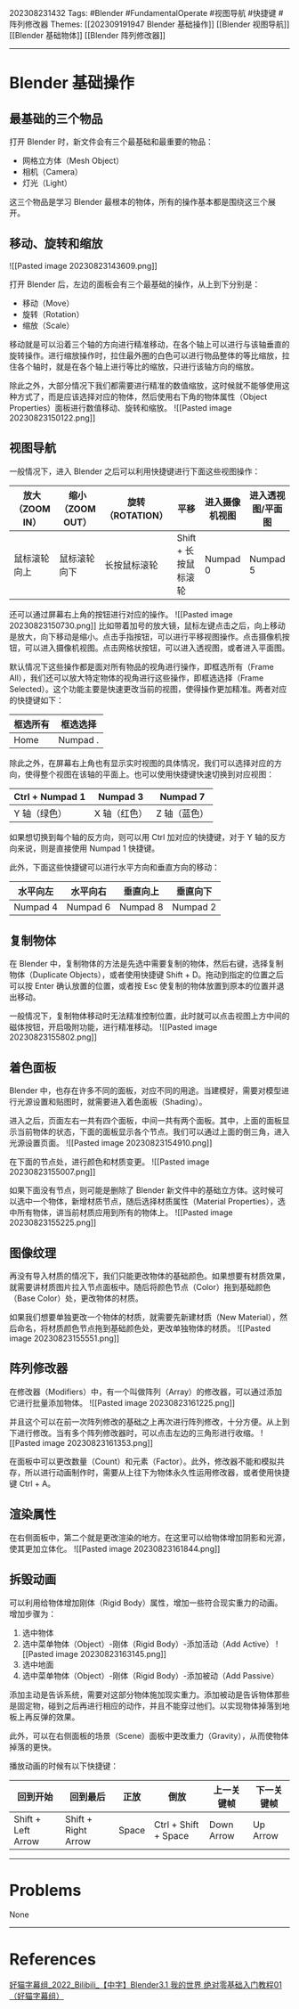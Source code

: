 202308231432
Tags: #Blender #FundamentalOperate #视图导航 #快捷键 #阵列修改器 
Themes: [[202309191947 Blender 基础操作]] [[Blender 视图导航]] [[Blender 基础物体]] [[Blender 阵列修改器]]

--- 
# Blender 基础操作
## 最基础的三个物品
打开 Blender 时，新文件会有三个最基础和最重要的物品：

- 网格立方体（Mesh Object）
- 相机（Camera）
- 灯光（Light）

这三个物品是学习 Blender 最根本的物体，所有的操作基本都是围绕这三个展开。

## 移动、旋转和缩放
![[Pasted image 20230823143609.png]]

打开 Blender 后，左边的面板会有三个最基础的操作，从上到下分别是：

- 移动（Move）
- 旋转（Rotation）
- 缩放（Scale）

移动就是可以沿着三个轴的方向进行精准移动，在各个轴上可以进行与该轴垂直的旋转操作。进行缩放操作时，拉住最外圈的白色可以进行物品整体的等比缩放，拉住各个轴时，就是在各个轴上进行等比的缩放，只进行该轴方向的缩放。

除此之外，大部分情况下我们都需要进行精准的数值缩放，这时候就不能够使用这种方式了，而是应该选择对应的物体，然后使用右下角的物体属性（Object Properties）面板进行数值移动、旋转和缩放。
![[Pasted image 20230823150122.png]]

## 视图导航
一般情况下，进入 Blender 之后可以利用快捷键进行下面这些视图操作：

| 放大（ZOOM IN） | 缩小（ZOOM OUT） | 旋转（ROTATION） | 平移 | 进入摄像机视图 | 进入透视图/平面图 |
| - | - | - | - | - | - |
| 鼠标滚轮向上 | 鼠标滚轮向下 | 长按鼠标滚轮 | Shift + 长按鼠标滚轮 | Numpad 0 | Numpad 5 |

还可以通过屏幕右上角的按钮进行对应的操作。
![[Pasted image 20230823150730.png]]
比如带着加号的放大镜，鼠标左键点击之后，向上移动是放大，向下移动是缩小。点击手指按钮，可以进行平移视图操作。点击摄像机按钮，可以进入摄像机视图。点击网格状按钮，可以进入透视图，或者进入平面图。

默认情况下这些操作都是面对所有物品的视角进行操作，即框选所有（Frame All），我们还可以放大特定物体的视角进行这些操作，即框选选择（Frame Selected）。这个功能主要是快速更改当前的视图，使得操作更加精准。两者对应的快捷键如下：

| 框选所有 | 框选选择 |
| - | - |
| Home | Numpad . |

除此之外，在屏幕右上角也有显示实时视图的具体情况，我们可以选择对应的方向，使得整个视图在该轴的平面上。也可以使用快捷键快速切换到对应视图：

| Ctrl + Numpad 1 | Numpad 3 | Numpad 7 |
| - | - | - |
| Y 轴（绿色） | X 轴（红色） | Z 轴（蓝色） |

如果想切换到每个轴的反方向，则可以用 Ctrl 加对应的快捷键，对于 Y 轴的反方向来说，则是直接使用 Numpad 1 快捷键。

此外，下面这些快捷键可以进行水平方向和垂直方向的移动：

| 水平向左 | 水平向右 | 垂直向上 | 垂直向下 |
| - | - | - | - |
| Numpad 4 | Numpad 6 | Numpad 8 | Numpad 2 |

## 复制物体
在 Blender 中，复制物体的方法是先选中需要复制的物体，然后右键，选择复制物体（Duplicate Objects），或者使用快捷键 Shift + D。拖动到指定的位置之后可以按 Enter 确认放置的位置，或者按 Esc 使复制的物体放置到原本的位置并退出移动。

一般情况下，复制物体移动时无法精准控制位置，此时就可以点击视图上方中间的磁体按钮，开启吸附功能，进行精准移动。
![[Pasted image 20230823155802.png]]

## 着色面板
Blender 中，也存在许多不同的面板，对应不同的用途。当建模好，需要对模型进行光源设置和贴图时，就需要进入着色面板（Shading）。

进入之后，页面左右一共有四个面板，中间一共有两个面板。其中，上面的面板显示当前物体的状态，下面的面板显示各个节点。我们可以通过上面的倒三角，进入光源设置页面。
![[Pasted image 20230823154910.png]]

在下面的节点处，进行颜色和材质变更。
![[Pasted image 20230823155007.png]]

如果下面没有节点，则可能是删除了 Blender 新文件中的基础立方体。这时候可以选中一个物体，新增材质节点，随后选择材质属性（Material Properties），选中所有物体，讲当前材质应用到所有的物体上。
![[Pasted image 20230823155225.png]]

## 图像纹理
再没有导入材质的情况下，我们只能更改物体的基础颜色。如果想要有材质效果，就需要讲材质图片拉入节点面板中。随后将颜色节点（Color）拖到基础颜色（Base Color）处，更改物体的材质。

如果我们想要单独更改一个物体的材质，就需要先新建材质（New Material），然后命名，将材质颜色节点拖到基础颜色处，更改单独物体的材质。
![[Pasted image 20230823155551.png]]

## 阵列修改器
在修改器（Modifiers）中，有一个叫做阵列（Array）的修改器，可以通过添加它进行批量添加物体。
![[Pasted image 20230823161225.png]]

并且这个可以在前一次阵列修改的基础之上再次进行阵列修改，十分方便。从上到下进行修改。当有多个阵列修改器时，可以点击左边的三角形进行收缩。
![[Pasted image 20230823161353.png]]

在面板中可以更改数量（Count）和元素（Factor）。此外，修改器不能和模拟共存，所以进行动画制作时，需要从上往下为物体永久性运用修改器，或者使用快捷键 Ctrl + A。

## 渲染属性
在右侧面板中，第二个就是更改渲染的地方。在这里可以给物体增加阴影和光源，使其更加立体化。
![[Pasted image 20230823161844.png]]

## 拆毁动画
可以利用给物体增加刚体（Rigid Body）属性，增加一些符合现实重力的动画。增加步骤为：

1. 选中物体
2. 选中菜单物体（Object）-刚体（Rigid Body）-添加活动（Add Active）
	![[Pasted image 20230823163145.png]]
3. 选中地面
4. 选中菜单物体（Object）-刚体（Rigid Body）-添加被动（Add Passive）

添加主动是告诉系统，需要对这部分物体施加现实重力。添加被动是告诉物体那些是固定物，碰到之后再进行相应的动作，并且不能穿过他们。以实现物体掉落到地板上再反弹的效果。

此外，可以在右侧面板的场景（Scene）面板中更改重力（Gravity），从而使物体掉落的更快。

播放动画的时候有以下快捷键：

| 回到开始 | 回到最后 | 正放 | 倒放 | 上一关键帧 | 下一关键帧 |
| - | - | - | - | - | - |
| Shift + Left Arrow | Shift + Right Arrow | Space | Ctrl + Shift + Space | Down Arrow | Up Arrow |


---
# Problems
None

---
# References
[好猫字幕组_2022_Bilibili_【中字】Blender3.1 我的世界 绝对零基础入门教程01 （好猫字幕组）](https://www.bilibili.com/video/BV1ed4y187jH/)